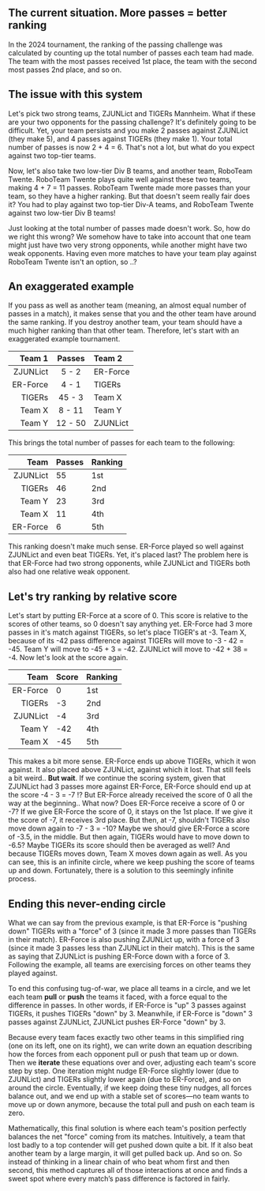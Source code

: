 ## The current situation. More passes = better ranking
In the 2024 tournament, the ranking of the passing challenge was calculated by counting up the total number of passes each team had made. The team with the most passes received 1st place, the team with the second most passes 2nd place, and so on. 

## The issue with this system
Let's pick two strong teams, ZJUNLict and TIGERs Mannheim. What if these are your two opponents for the passing challenge? It's definitely going to be difficult. Yet, your team persists and you make 2 passes against ZJUNLict (they make 5), and 4 passes against TIGERs (they make 1). Your total number of passes is now 2 + 4 = 6. That's not a lot, but what do you expect against two top-tier teams. 

Now, let's also take two low-tier Div B teams, and another team, RoboTeam Twente. RoboTeam Twente plays quite well against these two teams, making 4 + 7 = 11 passes. RoboTeam Twente made more passes than your team, so they have a higher ranking. But that doesn't seem really fair does it? You had to play against two top-tier Div-A teams, and RoboTeam Twente against two low-tier Div B teams! 

Just looking at the total number of passes made doesn't work. So, how do we right this wrong? We somehow have to take into account that one team might just have two very strong opponents, while another might have two weak opponents. Having even more matches to have your team play against RoboTeam Twente isn't an option, so ..?

## An exaggerated example
If you pass as well as another team (meaning, an almost equal number of passes in a match), it makes sense that you and the other team have around the same ranking. If you destroy another team, your team should have a much higher ranking than that other team. Therefore, let's start with an exaggerated example tournament.

Team 1 | Passes | Team 2
---: | :---: | :--- 
ZJUNLict | 5 - 2 | ER-Force
ER-Force | 4 - 1 | TIGERs
TIGERs | 45 - 3 | Team X
Team X | 8 - 11 | Team Y
Team Y | 12 - 50 | ZJUNLict

This brings the total number of passes for each team to the following:

Team | Passes | Ranking
---: | --- | ---
ZJUNLict    | 55 | 1st
TIGERs      | 46 | 2nd
Team Y | 23 | 3rd
Team X        | 11 | 4th
ER-Force    |  6 | 5th
 
This ranking doesn't make much sense. ER-Force played so well against ZJUNLict and even beat TIGERs. Yet, it's placed last? The problem here is that ER-Force had two strong opponents, while ZJUNLict and TIGERs both also had one relative weak opponent.  

## Let's try ranking by relative score
Let's start by putting ER-Force at a score of 0. This score is relative to the scores of other teams, so 0 doesn't say anything yet. ER-Force had 3 more passes in it's match against TIGERs, so let's place TIGER's at -3. Team X, because of its -42 pass difference against TIGERs will move to -3 - 42 = -45. Team Y will move to -45 + 3 = -42. ZJUNLict will move to -42 + 38 = -4. Now let's look  at the score again.

Team | Score | Ranking
---: | --- | ---
ER-Force    |  0 | 1st
TIGERs      | -3 | 2nd
ZJUNLict    | -4 | 3rd
Team Y      | -42 | 4th
Team X      | -45 | 5th

This makes a bit more sense. ER-Force ends up above TIGERs, which it won against. It also placed above ZJUNLict, against which it lost. That still feels a bit weird.. **But wait**. If we continue the scoring system, given that ZJUNLict had 3 passes more against ER-Force, ER-Force should end up at the score -4 - 3 = -7 !? But ER-Force already received the score of 0 all the way at the beginning.. What now? Does ER-Force receive a score of 0 or -7? If we give ER-Force the score of 0, it stays on the 1st place. If we give it the score of -7, it receives 3rd place. But then, at -7, shouldn't TIGERs also move down again to -7 - 3 = -10? Maybe we should give ER-Force a score of -3.5, in the middle. But then again, TIGERs would have to move down to -6.5? Maybe TIGERs its score should then be averaged as well? And because TIGERs moves down, Team X moves down again as well. As you can see, this is an infinite circle, where we keep pushing the score of teams up and down. Fortunately, there is a solution to this seemingly infinite process. 

## Ending this never-ending circle
What we can say from the previous example, is that ER-Force is "pushing down" TIGERs with a "force" of 3 (since it made 3 more passes than TIGERs in their match). ER-Force is also pushing ZJUNLict up, with a force of 3 (since it made 3 passes less than ZJUNLict in their match). This is the same as saying that ZJUNLict is pushing ER-Force down with a force of 3. Following the example, all teams are exercising forces on other teams they played against. 

To end this confusing tug-of-war, we place all teams in a circle, and we let each team **pull** or **push** the teams it faced, with a force equal to the difference in passes. In other words, if ER-Force is "up" 3 passes against TIGERs, it pushes TIGERs "down" by 3. Meanwhile, if ER-Force is "down" 3 passes against ZJUNLict, ZJUNLict pushes ER-Force "down" by 3.  

Because every team faces exactly two other teams in this simplified ring (one on its left, one on its right), we can write down an equation describing how the forces from each opponent pull or push that team up or down. Then we **iterate** these equations over and over, adjusting each team's score step by step. One iteration might nudge ER-Force slightly lower (due to ZJUNLict) and TIGERs slightly lower again (due to ER-Force), and so on around the circle. Eventually, if we keep doing these tiny nudges, all forces balance out, and we end up with a stable set of scores—no team wants to move up or down anymore, because the total pull and push on each team is zero.

Mathematically, this final solution is where each team's position perfectly balances the net "force" coming from its matches. Intuitively, a team that lost badly to a top contender will get pushed down quite a bit. If it also beat another team by a large margin, it will get pulled back up. And so on. So instead of thinking in a linear chain of who beat whom first and then second, this method captures all of those interactions at once and finds a sweet spot where every match’s pass difference is factored in fairly.
